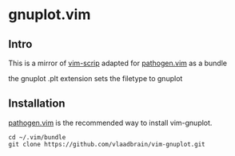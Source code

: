 gnuplot.vim
===========

Intro
-----

This is a mirror of [vim-scrip](http://www.vim.org/scripts/script.php?script_id=1737)
adapted for [pathogen.vim](https://github.com/tpope/vim-pathogen) as a bundle

the gnuplot .plt extension sets the filetype to gnuplot

Installation
------------

[pathogen.vim](https://github.com/tpope/vim-pathogen) is the recommended way to install vim-gnuplot.

    cd ~/.vim/bundle
    git clone https://github.com/vlaadbrain/vim-gnuplot.git
